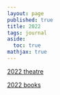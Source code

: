 ```yaml
---
layout: page
published: true
title: 2022
tags: journal
aside:
  toc: true
mathjax: true
---
```


[2022 theatre](https://xpan-eileen.github.io/2022theatre)

[2022 books](https://xpan-eileen.github.io/2022books)
